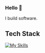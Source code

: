 ### Hello 👋

I build software.

## Tech Stack

[![My Skills](https://skillicons.dev/icons?i=js,ts,cs,java,python,dart,react,materialui,flutter,nodejs,dotnet,html,css)](https://skillicons.dev)
<!--
**ssingh301/ssingh301** is a ✨ _special_ ✨ repository because its `README.md` (this file) appears on your GitHub profile.

Here are some ideas to get you started:

- 🔭 I’m currently working on ...
- 🌱 I’m currently learning ...
- 👯 I’m looking to collaborate on ...
- 🤔 I’m looking for help with ...
- 💬 Ask me about ...
- 📫 How to reach me: ...
- 😄 Pronouns: ...
- ⚡ Fun fact: ...
-->
